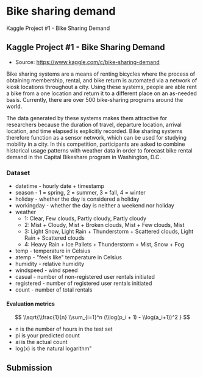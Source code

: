 # Bike sharing demand


Kaggle Project #1 - Bike Sharing Demand 

<!--more-->

## Kaggle Project #1 - Bike Sharing Demand 

- Source: https://www.kaggle.com/c/bike-sharing-demand

Bike sharing systems are a means of renting bicycles where the process of obtaining membership, rental, and bike return is automated via a network of kiosk locations throughout a city. Using these systems, people are able rent a bike from a one location and return it to a different place on an as-needed basis. Currently, there are over 500 bike-sharing programs around the world.

The data generated by these systems makes them attractive for researchers because the duration of travel, departure location, arrival location, and time elapsed is explicitly recorded. Bike sharing systems therefore function as a sensor network, which can be used for studying mobility in a city. In this competition, participants are asked to combine historical usage patterns with weather data in order to forecast bike rental demand in the Capital Bikeshare program in Washington, D.C.

### Dataset
- datetime - hourly date + timestamp  
- season -  1 = spring, 2 = summer, 3 = fall, 4 = winter 
- holiday - whether the day is considered a holiday
- workingday - whether the day is neither a weekend nor holiday
- weather 
    - 1: Clear, Few clouds, Partly cloudy, Partly cloudy 
    - 2: Mist + Cloudy, Mist + Broken clouds, Mist + Few clouds, Mist 
    - 3: Light Snow, Light Rain + Thunderstorm + Scattered clouds, Light Rain + Scattered clouds 
    - 4: Heavy Rain + Ice Pallets + Thunderstorm + Mist, Snow + Fog 
- temp - temperature in Celsius
- atemp - \"feels like\" temperature in Celsius
- humidity - relative humidity
- windspeed - wind speed
- casual - number of non-registered user rentals initiated
- registered - number of registered user rentals initiated
- count - number of total rentals

#### Evaluation metrics
$$
\\sqrt{\\frac{1}{n} \\sum_{i=1}^n (\\log(p_i + 1) - \\log(a_i+1))^2 }
$$

- n  is the number of hours in the test set
- pi is your predicted count
- ai is the actual count
- log(x) is the natural logarithm"

## Submission

<script src="https://gist.github.com/minkj1992/665a428254979cd2d9abc184d24bb8f9.js"></script>


